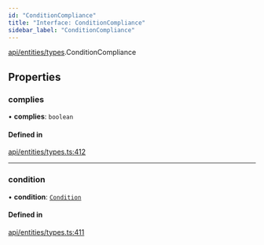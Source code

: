 ```yaml
---
id: "ConditionCompliance"
title: "Interface: ConditionCompliance"
sidebar_label: "ConditionCompliance"
---
```


[api/entities/types](../../../../../modules/API/Entities/Types/Types.md).ConditionCompliance

## Properties

### complies

• **complies**: `boolean`

#### Defined in

[api/entities/types.ts:412](https://github.com/PolymeshAssociation/polymesh-sdk/blob/0dbd0ebd0/src/api/entities/types.ts#L412)

___

### condition

• **condition**: [`Condition`](../../../../../modules/API/Entities/Types/Types.md#condition)

#### Defined in

[api/entities/types.ts:411](https://github.com/PolymeshAssociation/polymesh-sdk/blob/0dbd0ebd0/src/api/entities/types.ts#L411)
